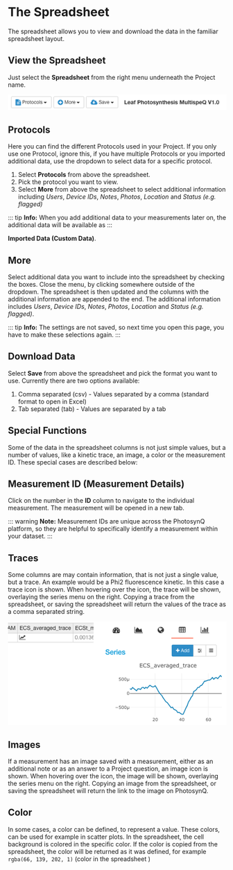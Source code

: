 # The Spreadsheet

The spreadsheet allows you to view and download the data in the familiar spreadsheet layout.

## View the Spreadsheet

Just select the **<i class="fa fa-table"></i> Spreadsheet** from the right menu underneath the Project name.

![Spreadsheet menu, with dropdown menus for Protocols, Macros and Saving, as well as the currently displayed protocol name.](./images/spreadsheet-menu.png)

## Protocols

Here you can find the different Protocols used in your Project. If you only use one Protocol, ignore this, if you have
multiple Protocols or you imported additional data, use the dropdown to select data for a specific protocol.

1. Select **Protocols** from above the spreadsheet.
2. Pick the protocol you want to view.
3. Select **More** from above the spreadsheet to select additional information including *Users*, *Device IDs*, *Notes*, *Photos*, *Location* and *Status (e.g. flagged)*

::: tip
**Info:** When you add additional data to your measurements later on, the additional data will be available as
:::

**Imported Data (Custom Data)**.

## More

Select additional data you want to include into the spreadsheet by checking the boxes. Close the menu, by clicking somewhere
outside of the dropdown. The spreadsheet is then updated and the columns with the additional information are appended to the
end. The additional information includes *Users*, *Device IDs*, *Notes*, *Photos*, *Location* and *Status (e.g. flagged)*.

::: tip
**Info:** The settings are not saved, so next time you open this page, you have to make these selections again.
:::

## Download Data

Select **Save** from above the spreadsheet and pick the format you want to use. Currently there are two options available:

1. Comma separated (csv) - Values separated by a comma (standard format to open in Excel)
2. Tab separated (tab) - Values are separated by a tab

## Special Functions

Some of the data in the spreadsheet columns is not just simple values, but a number of values, like a kinetic trace, an image,
a color or the measurement ID. These special cases are described below:

## Measurement ID (Measurement Details)

Click on the number in the **ID** column to navigate to the individual measurement. The measurement will be opened in a new tab.

::: warning
**Note:** Measurement IDs are unique across the PhotosynQ platform, so they are helpful to specifically identify a measurement within your dataset.
:::

## Traces

Some columns are may contain information, that is not just a single value, but a trace. An example would be a Phi2 fluorescence kinetic. In this case a trace <i class="fa fa-line-chart"></i> icon is shown. When hovering over the icon, the trace will be shown, overlaying the series menu on the right. Copying a trace from the spreadsheet, or saving the spreadsheet will return the values of the trace as a comma separated string.

![Example for a trace displayed, when hovering over a column cell with a trace <i class="fa fa-line-chart"></i>.](./images/spreadsheet-trace.png)

## Images

If a measurement has an image saved with a measurement, either as an additional note or as an answer to a Project question, an image icon <i class="fa fa-picture-o"></i> is shown. When hovering over the icon, the image will be shown, overlaying the series menu on the right. Copying an image from the spreadsheet,  or saving the spreadsheet will return the link to the image on PhotosynQ.

## Color

In some cases, a color can be defined, to represent a value. These colors, can be used for example in scatter plots. In the spreadsheet, the cell background is colored in the specific color. If the color is copied from the spreadsheet, the color will be returned as it was defined, for example `rgba(66, 139, 202, 1)` (color in the spreadsheet <i style="color:rgba(66, 139, 202, 1)" class="fa fa-square"></i>)